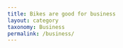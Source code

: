 ```yaml
---
title: Bikes are good for business
layout: category
taxonomy: Business
permalink: /business/
---
```

